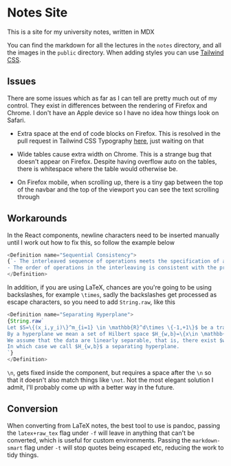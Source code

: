 # Notes Site

This is a site for my university notes, written in MDX

You can find the markdown for all the lectures in the `notes` directory, and all the images in the `public` directory. When adding styles you can use [Tailwind CSS](https://tailwindcss.com/).

## Issues
There are some issues which as far as I can tell are pretty much out of my control. They exist in differences between the rendering of Firefox and Chrome. I don't have an Apple device so I have no idea how things look on Safari.

* Extra space at the end of code blocks on Firefox. This is resolved in the pull request in Tailwind CSS Typography [here](https://github.com/tailwindlabs/tailwindcss-typography/pull/41), just waiting on that

* Wide tables cause extra width on Chrome. This is a strange bug that doesn't appear on Firefox. Despite having overflow auto on the tables, there is whitespace where the table would otherwise be. 

* On Firefox mobile, when scrolling up, there is a tiny gap between the top of the navbar and the top of the viewport you can see the text scrolling through

## Workarounds

In the React components, newline characters need to be inserted manually until I work out how to fix this, so follow the example below

```js
<Definition name="Sequential Consistency">
{`- The interleaved sequence of operations meets the specification of a (single) correct copy of the contents  \n  
- The order of operations in the interleaving is consistent with the program order in which each individual process executed them`}
</Definition>
```
In addition, if you are using LaTeX, chances are you're going to be using backslashes, for example `\times`, sadly the backslashes get processed as escape characters, so you need to add `String.raw`, like this

```js
<Definition name="Separating Hyperplane">
{String.raw`
Let $S=\{(x_i,y_i)\}^m_{i=1} \in \mathbb{R}^d\times \{-1,+1\}$ be a training set. \n
By a hyperplane we mean a set of Hilbert space $H_{w,b}=\{x\in \mathbb{R}^d:w^Tx+b=0\}$ parametrised by $w\in \mathbb{R}^d$ and $b\in \mathbb{R}$. \n
We assume that the data are linearly separable, that is, there exist $w\in \mathbb{R}^d$ and $b\in \mathbb{R}$ such that $y_i(w^Tx_i+b)>0,i=1,..,m$. \n
In which case we call $H_{w,b}$ a separating hyperplane.
`}
</Definition>
```

 `\n`, gets fixed inside the component, but requires a space after the `\n` so that it doesn't also match things like `\not`. Not the most elegant solution I admit, I'll probably come up with a better way in the future.

## Conversion

When converting from LaTeX notes, the best tool to use is pandoc, passing the `latex+raw_tex` flag under `-f` will leave in anything that can't be converted, which is useful for custom environments. Passing the `markdown-smart` flag under `-t` will stop quotes being escaped etc, reducing the work to tidy things.
